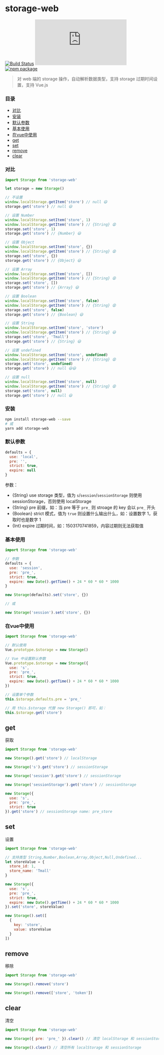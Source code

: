 # storage-web

[![Build Status](https://travis-ci.org/Chooin/storage-web.svg?branch=master)](https://travis-ci.org/Chooin/storage-web)
![JS gzip size](http://img.badgesize.io/https://unpkg.com/storage-web/dist/storage.js?compression=gzip&label=gzip%20size:%20JS)
[![npm package](https://img.shields.io/npm/v/storage-web.svg)](https://www.npmjs.org/package/storage-web)

> 对 web 端的 storage 操作，自动解析数据类型，支持 storage 过期时间设置，支持 Vue.js

### 目录

- [对比](#对比)
- [安装](#安装)
- [默认参数](#默认参数)
- [基本使用](#基本使用)
- [在vue中使用](#在vue中使用)
- [get](#get)
- [set](#set)
- [remove](#remove)
- [clear](#clear)

### 对比

``` js
import Storage from 'storage-web'

let storage = new Storage()

// 不设置
window.localStorage.getItem('store') // null 😃
storage.get('store') // null 😃

// 设置 Number
window.localStorage.setItem('store', 1)
window.localStorage.getItem('store') // {String} 😩
storage.set('store', 1)
storage.get('store') // {Number} 😃

// 设置 Object
window.localStorage.setItem('store', {})
window.localStorage.getItem('store') // {String} 😩
storage.set('store', {})
storage.get('store') // {Object} 😃

// 设置 Array
window.localStorage.setItem('store', [])
window.localStorage.getItem('store') // {String} 😩
storage.set('store', [])
storage.get('store') // {Array} 😃

// 设置 Boolean
window.localStorage.setItem('store', false)
window.localStorage.getItem('store') // {String} 😩
storage.set('store', false)
storage.get('store') // {Boolean} 😃

// 设置 String
window.localStorage.setItem('store', 'store')
window.localStorage.getItem('store') // {String} 😃
storage.set('store', 'Tmall')
storage.get('store') // {String} 😃

// 设置 undefined
window.localStorage.setItem('store', undefined)
window.localStorage.getItem('store') // {String} 😩
storage.set('store', undefined)
storage.get('store') // null 😃😃

// 设置 null
window.localStorage.setItem('store', null)
window.localStorage.getItem('store') // {String} 😩
storage.set('store', null)
storage.get('store') // null 😃
```

### 安装
``` sh
npm install storage-web --save
# 或
yarn add storage-web
```

### 默认参数

``` js
defaults = {
  use: 'local',
  pre: '',
  strict: true,
  expire: null
}
```

参数：

+ {String} use storage 类型，值为 `s`/`session`/`sessionStorage` 则使用 sessionStorage，否则使用 localStorage
+ {String} pre 前缀，如：当 pre 等于 `pre_` 则 stroage 的 key 会以 `pre_` 开头
+ {Boolean} strict 模式，值为 `true` 则设置什么输出什么，如：设置数字 1，获取时也是数字 1
+ {Int} expire 过期时间，如：1503170741859，内容过期则无法获取值

### 基本使用

``` js
import Storage from 'storage-web'

// 参数
defaults = {
  use: 'session',
  pre: 'pre_',
  strict: true,
  expire: new Date().getTime() + 24 * 60 * 60 * 1000
}

new Storage(defaults).set('store', {})

// 或

new Storage('session').set('store', {})
```

### 在vue中使用

``` js
import Storage from 'storage-web'

// 默认使用
Vue.prototype.$storage = new Storage()

// Vue 中设置默认参数
Vue.prototype.$storage = new Storage({
  use: 's',
  pre: 'pre_',
  strict: true,
  expire: new Date().getTime() + 24 * 60 * 60 * 1000
})

// 设置单个参数
this.$storage.defaults.pre = 'pre_'

// 用 this.$storage 代替 new Storage() 即可，如：
this.$storage.get('store')
```

## get

获取

``` js
import Storage from 'storage-web'

new Storage().get('store') // localStorage

new Storage('s').get('store') // sessionStorage

new Storage('session').get('store') // sessionStorage

new Storage('sessionStorage').get('store') // sessionStorage

new Storage({
  use: 's',
  pre: 'pre_',
  strict: true
}).get('store') // sessionStorage name: pre_store
```

## set

设置

``` js
import Storage from 'storage-web'

// 支持类型 String,Number,Boolean,Array,Object,Null,Undefined...
let storeValue = {
  store_id: 1,
  store_name: 'Tmall'
}

new Storage({
  use: 's',
  pre: 'pre_',
  strict: true,
  expire: new Date().getTime() + 24 * 60 * 60 * 1000
}).set('store', storeValue)

new Storage().set([
  {
    key: 'store',
    value: storeValue
  }
])
```

## remove

移除

``` js
import Storage from 'storage-web'

new Storage().remove('store')

new Storage().remove(['store', 'token'])
```

## clear

清空

``` js
import Storage from 'storage-web'

new Storage({ pre: 'pre_' }).clear() // 清空 localStorage 和 sessionStorage 下所有以 'pre_' 开头的

new Storage().clear() // 清空所有 localStorage 和 sessionStorage
```
